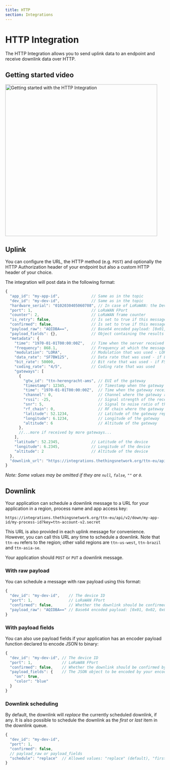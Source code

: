 ```yaml
---
title: HTTP
section: Integrations
---
```


# HTTP Integration

The HTTP Integration allows you to send uplink data to an endpoint and receive downlink data over HTTP.

## Getting started video

<a href="https://www.youtube.com/watch?v=Uebcq7xmI1M&index=2&list=PLM8eOeiKY7JVwrBYRHxsf9p0VM_dVapXl" target="_blank"><img src="https://www.thethingsnetwork.org/docs/applications/HTTP-Integration.png" 
alt="Getting started with the HTTP Integration" width="480" /></a>

## Uplink

You can configure the URL, the HTTP method (e.g. `POST`) and optionally the HTTP Authorization header of your endpoint but also a custom HTTP header of your choice.

The integration will post data in the following format:

```js
{
  "app_id": "my-app-id",              // Same as in the topic
  "dev_id": "my-dev-id",              // Same as in the topic
  "hardware_serial": "0102030405060708", // In case of LoRaWAN: the DevEUI
  "port": 1,                          // LoRaWAN FPort
  "counter": 2,                       // LoRaWAN frame counter
  "is_retry": false,                  // Is set to true if this message is a retry (you could also detect this from the counter)
  "confirmed": false,                 // Is set to true if this message was a confirmed message
  "payload_raw": "AQIDBA==",          // Base64 encoded payload: [0x01, 0x02, 0x03, 0x04]
  "payload_fields": {},               // Object containing the results from the payload functions - left out when empty
  "metadata": {
    "time": "1970-01-01T00:00:00Z",   // Time when the server received the message
    "frequency": 868.1,               // Frequency at which the message was sent
    "modulation": "LORA",             // Modulation that was used - LORA or FSK
    "data_rate": "SF7BW125",          // Data rate that was used - if LORA modulation
    "bit_rate": 50000,                // Bit rate that was used - if FSK modulation
    "coding_rate": "4/5",             // Coding rate that was used
    "gateways": [
      {
        "gtw_id": "ttn-herengracht-ams", // EUI of the gateway
        "timestamp": 12345,              // Timestamp when the gateway received the message
        "time": "1970-01-01T00:00:00Z",  // Time when the gateway received the message - left out when gateway does not have synchronized time
        "channel": 0,                    // Channel where the gateway received the message
        "rssi": -25,                     // Signal strength of the received message
        "snr": 5,                        // Signal to noise ratio of the received message
        "rf_chain": 0,                   // RF chain where the gateway received the message
        "latitude": 52.1234,             // Latitude of the gateway reported in its status updates
        "longitude": 6.1234,             // Longitude of the gateway
        "altitude": 6                    // Altitude of the gateway
      },
      //...more if received by more gateways...
    ],
    "latitude": 52.2345,              // Latitude of the device
    "longitude": 6.2345,              // Longitude of the device
    "altitude": 2                     // Altitude of the device
  },
  "downlink_url": "https://integrations.thethingsnetwork.org/ttn-eu/api/v2/down/my-app-id/my-process-id?key=ttn-account-v2.secret"
}
```

_Note: Some values may be omitted if they are `null`, `false`, `""` or `0`._

## Downlink

Your application can schedule a downlink message to a URL for your application in a region, process name and app access key:

```
https://integrations.thethingsnetwork.org/ttn-eu/api/v2/down/my-app-id/my-process-id?key=ttn-account-v2.secret
```

This URL is also provided in each uplink message for convenience. However, you can call this URL any time to schedule a downlink. Note that `ttn-eu` refers to the region; other valid regions are `ttn-us-west`, `ttn-brazil` and `ttn-asia-se`.

Your application should `POST` or `PUT` a downlink message.

### With raw payload

You can schedule a message with raw payload using this format:

```js
{
  "dev_id": "my-dev-id",    // The device ID
  "port": 1,                // LoRaWAN FPort
  "confirmed": false,       // Whether the downlink should be confirmed by the device
  "payload_raw": "AQIDBA==" // Base64 encoded payload: [0x01, 0x02, 0x03, 0x04]
}
```

### With payload fields

You can also use payload fields if your application has an encoder payload function declared to encode JSON to binary:

```js
{
  "dev_id": "my-dev-id", // The device ID
  "port": 1,             // LoRaWAN FPort
  "confirmed": false,    // Whether the downlink should be confirmed by the device
  "payload_fields": {    // The JSON object to be encoded by your encoder payload function
    "on": true,
    "color": "blue"
  }
}
```

### Downlink scheduling

By default, the downlink will _replace_ the currently scheduled downlink, if any. It is also possible to schedule the
downlink as the _first_ or _last_ item in the downlink queue.

```js
{
  "dev_id": "my-dev-id",
  "port": 1,
  "confirmed": false,
  // payload_raw or payload_fields
  "schedule": "replace"  // Allowed values: "replace" (default), "first", "last"
}
```
